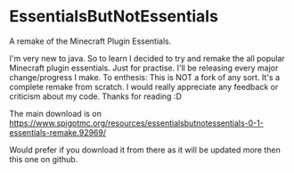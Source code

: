 # EssentialsButNotEssentials
A remake of the Minecraft Plugin Essentials.

I'm very new to java. So to learn I decided to try and remake the all popular Minecraft plugin essentials. Just for practise.
I'll be releasing every major change/progress I make. To enthesis: This is NOT a fork of any sort.
It's a complete remake from scratch.
I would really appreciate any feedback or criticism about my code. Thanks for reading :D

The main download is on https://www.spigotmc.org/resources/essentialsbutnotessentials-0-1-essentials-remake.92969/

Would prefer if you download it from there as it will be updated more then this one on github.
